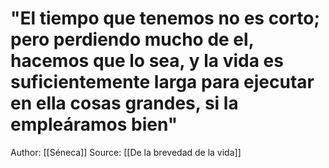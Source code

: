 # "El tiempo que tenemos no es corto; pero perdiendo mucho de el, hacemos que lo sea, y la vida es suficientemente larga para ejecutar en ella cosas grandes, si la empleáramos bien"

Author: [[Séneca]]
Source: [[De la brevedad de la vida]]
